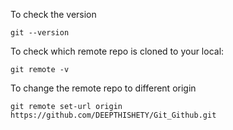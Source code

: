 To check the version

    git --version

To check which remote repo is cloned to your local:

    git remote -v

To change the remote repo to different origin

    git remote set-url origin https://github.com/DEEPTHISHETY/Git_Github.git
